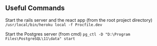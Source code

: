 ## Useful Commands
Start the rails server and the react app (from the root project directory)
`/usr/local/bin/heroku local -f Procfile.dev`

Start the Postgres server (from cmd)
`pg_ctl -D "D:\Program Files\PostgreSQL\11\data" start`